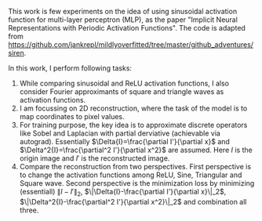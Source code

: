 This work is few experiments on the idea of using sinusoidal activation function for multi-layer perceptron (MLP), as the paper "Implicit Neural Representations with Periodic Activation Functions". The code is adapted from https://github.com/jankrepl/mildlyoverfitted/tree/master/github_adventures/siren.


In this work, I perform following tasks:

1. While comparing sinusoidal and ReLU activation functions, I also consider Fourier approximants of square and triangle waves as activation functions.
2. I am focussing on 2D reconstruction, where the task of the model is to map coordinates to pixel values.
3. For training purpose, the key idea is to approximate discrete operators like Sobel and Laplacian with partial derviative (achievable via autograd). Essentially $\Delta{I}=\frac{\partial I'}{\partial x}$ and $\Delta^2{I}=\frac{\partial^2 I'}{\partial x^2}$ are assumed. Here $I$ is the origin image and $I'$ is the reconstructed image.
4. Compare the reconstruction from two perspectives. First perspective is to change the activation functions among ReLU, Sine, Triangular and Square wave. Second perspective is the minimization loss by minimizing (essentiall) $\|I-I'\|_2$, $\|\Delta{I}-\frac{\partial I'}{\partial x}\|_2$, $\|\Delta^2{I}-\frac{\partial^2 I'}{\partial x^2}\|_2$ and combination all three.

